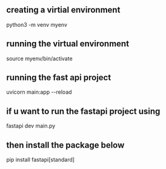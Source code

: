 ## creating a virtial environment
python3 -m venv myenv

## running the virtual environment
source myenv/bin/activate

## running the fast api project 
uvicorn main:app --reload

## if u want to run the fastapi project using  
fastapi dev main.py
## then install the package below
pip install fastapi[standard]

